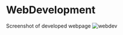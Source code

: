 # WebDevelopment
Screenshot of developed webpage
![webdev](https://user-images.githubusercontent.com/117729068/217992085-f1190ba2-2f78-4d28-a5c5-46b94d5671ef.jpg)

